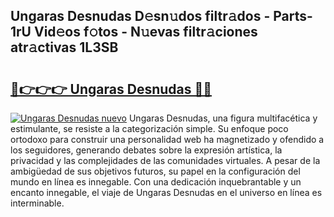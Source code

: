 ## Ungaras Desnudas D𝚎sn𝚞dos filtr𝚊dos - Parts-1rU Vid𝚎os f𝚘tos - N𝚞evas filtr𝚊ciones atr𝚊ctivas 1L3SB

# <h2><a href="http://mb3oox.tromn.icu/?c=Ungaras+Desnudas">🔗👉👉👉 Ungaras Desnudas 🔗🔗</a></h2>

[![Ungaras Desnudas nuevo](https://i.imgur.com/pEAQMta.gif)](http://mb3oox.tromn.icu/?c=Ungaras+Desnudas)
Ungaras Desnudas, una figura multifacética y estimulante, se resiste a la categorización simple. Su enfoque poco ortodoxo para construir una personalidad web ha magnetizado y ofendido a los seguidores, generando debates sobre la expresión artística, la privacidad y las complejidades de las comunidades virtuales. A pesar de la ambigüedad de sus objetivos futuros, su papel en la configuración del mundo en línea es innegable. Con una dedicación inquebrantable y un encanto innegable, el viaje de Ungaras Desnudas en el universo en línea es interminable.
